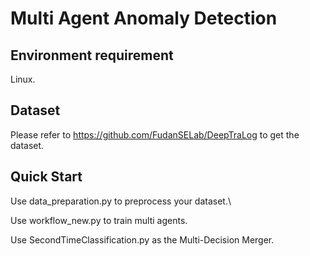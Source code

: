 # Multi Agent Anomaly Detection
## Environment requirement
Linux.
## Dataset
Please refer to https://github.com/FudanSELab/DeepTraLog to get the dataset.
## Quick Start
Use data_preparation.py to preprocess your dataset.\\

Use workflow_new.py to train multi agents.

Use SecondTimeClassification.py as the Multi-Decision Merger.
